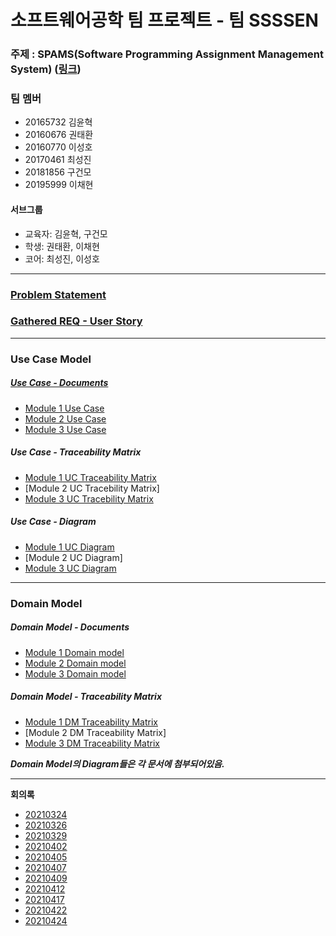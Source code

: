 # 소프트웨어공학 팀 프로젝트 - 팀 SSSSEN

### 주제 : SPAMS(Software Programming Assignment Management System) ([링크](https://nevonprojects.com/education-assignment-project/))

### 팀 멤버

+ 20165732 김윤혁
+ 20160676 권태환
+ 20160770 이성호
+ 20170461 최성진
+ 20181856 구건모
+ 20195999 이채현

#### 서브그룹

+ 교육자: 김윤혁, 구건모
+ 학생: 권태환, 이채현
+ 코어: 최성진, 이성호

-------

### [Problem Statement](Problem%20Statement.md)</br>
### [Gathered REQ - User Story](/User%20Story.md)</br>

-------

### Use Case Model

##### [Use Case - Documents](./Use%20Case/전체%20Use%20Case%20모음.md)</br>

+ [Module 1 Use Case](Use%20Case/Module1_Educator)
+ [Module 2 Use Case](Use%20Case/Module2_Students)
+ [Module 3 Use Case](Use%20Case/Module3_SystemCore)

##### Use Case - Traceability Matrix

+ [Module 1 UC Traceability Matrix](Use%20Case/Module1_Educator/Module1%20-%20Use%20Case%20Traceability%20Matrix.md)
+ [Module 2 UC Tracebility Matrix]
+ [Module 3 UC Tracebility Matrix](Use%20Case/Module3_SystemCore/Module%203%20-%20Traceability%20Matrix.md)

##### Use Case - Diagram

+ [Module 1 UC Diagram](Use%20Case/Module1_Educator/Module1%20-%20Use%20Case%20Diagrams.md)
+ [Module 2 UC Diagram]
+ [Module 3 UC Diagram](Use%20Case/Module3_SystemCore/Module%203%20-%20Use%20Case%20Diagram.png)

-------

### Domain Model

##### Domain Model - Documents

+ [Module 1 Domain model](Domain%20Model/Module1_Educator)
+ [Module 2 Domain model](Domain%20Model/Module2_Students)
+ [Module 3 Domain model](Domain%20Model/Module3_SystemCore)

##### Domain Model - Traceability Matrix

+ [Module 1 DM Traceability Matrix](Domain%20Model/Module1_Educator/Module1%20-%20Domain%20Model%20Traceability%20Matrix.md)
+ [Module 2 DM Traceability Matrix]
+ [Module 3 DM Traceability Matrix](Domain%20Model/Module3_SystemCore/Module%203%20-%20Domain%20Model%20Traceability%20Matrix.md)

***Domain Model의 Diagram들은 각 문서에 첨부되어있음.***

-------

__회의록__

+ [20210324](./회의록/팀%20SSSSEN%20회의%20-%2020210324.md)
+ [20210326](./회의록/팀%20SSSSEN%20회의%20-%2020210326.md)
+ [20210329](./회의록/팀%20SSSSEN%20회의%20-%2020210329.md)
+ [20210402](./회의록/팀%20SSSSEN%20회의%20-%2020210402.md)
+ [20210405](./회의록/팀%20SSSSEN%20회의%20-%2020210405.md)
+ [20210407](./회의록/팀%20SSSSEN%20회의%20-%2020210407.md)
+ [20210409](./회의록/팀%20SSSSEN%20회의%20-%2020210409.md)
+ [20210412](./회의록/팀%20SSSSEN%20회의%20-%2020210412.md)
+ [20210417](./회의록/팀%20SSSSEN%20회의%20-%2020210417.md)
+ [20210422](./회의록/팀%20SSSSEN%20회의%20-%2020210422.md)
+ [20210424](./회의록/팀%20SSSSEN%20회의%20-%2020210424.md)

